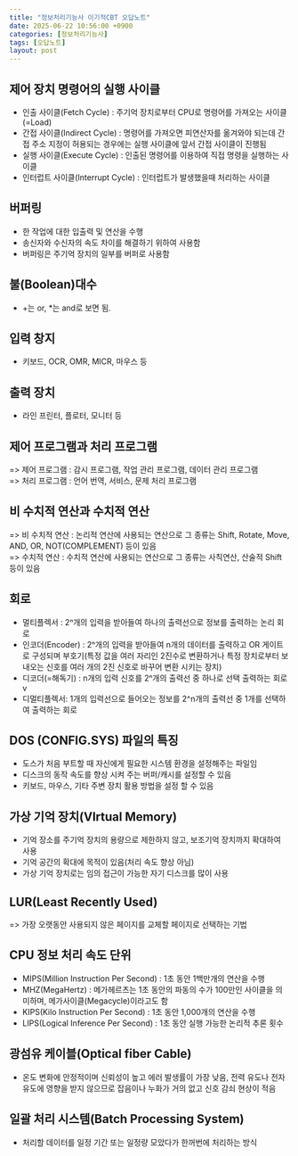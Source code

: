 ```yaml
---
title: "정보처리기능사 이기적CBT 오답노트"
date: 2025-06-22 10:56:00 +0900
categories: [정보처리기능사]
tags: [오답노트]
layout: post
---
```


## 제어 장치 명령어의 실행 사이클
- 인출 사이클(Fetch Cycle) : 주기억 장치로부터 CPU로 명령어를 가져오는 사이클(=Load)
- 간접 사이클(Indirect Cycle) : 명령어를 가져오면 피연산자를 옮겨와야 되는데 간접 주소 지정이 허용되는 경우에는 실행 사이클에 앞서 간접 사이클이 진행됨
- 실행 사이클(Execute Cycle) : 인출된 명령어를 이용하여 직접 명령을 실행하는 사이클
- 인터럽트 사이클(Interrupt Cycle) : 인터럽트가 발생했을때 처리하는 사이클

## 버퍼링
- 한 작업에 대한 입출력 및 연산을 수행
- 송신자와 수신자의 속도 차이를 해결하기 위하여 사용함
- 버퍼링은 주기억 장치의 일부를 버퍼로 사용함

## 불(Boolean)대수
- +는 or, *는 and로 보면 됨.

## 입력 창지
- 키보드, OCR, OMR, MICR, 마우스 등

## 출력 장치
- 라인 프린터, 플로터, 모니터 등

## 제어 프로그램과 처리 프로그램
=> 제어 프로그램 : 감시 프로그램, 작업 관리 프로그램, 데이터 관리 프로그램  
=> 처리 프로그램 : 언어 번역, 서비스, 문제 처리 프로그램

## 비 수치적 연산과 수치적 연산
=> 비 수치적 연산 : 논리적 연산에 사용되는 연산으로 그 종류는 Shift, Rotate, Move, AND, OR, NOT(COMPLEMENT) 등이 있음  
=> 수치적 연산 : 수치적 연산에 사용되는 연산으로 그 종류는 사칙연산, 산술적 Shift 등이 있음

## 회로
- 멀티플렉서 : 2ⁿ개의 입력을 받아들여 하나의 출력선으로 정보를 출력하는 논리 회로
- 인코더(Encoder) : 2ⁿ개의 입력을 받아들여 n개의 데이터를 출력하고 OR 게이트로 구성되며 부호기(특정 값을 여러 자리인 2진수로 변환하거나 특정 장치로부터 보내오는 신호를 여러 개의 2진 신호로 바꾸어 변환 시키는 장치)
- 디코더(=해독기) : n개의 입력 신호를 2ⁿ개의 출력선 중 하나로 선택 출력하는 회로v
- 디멀티플렉서: 1개의 입력선으로 들어오는 정보를 2^n개의 출력선 중 1개를 선택하여 출력하는 회로

## DOS (CONFIG.SYS) 파일의 특징
- 도스가 처음 부트할 때 자신에게 필요한 시스템 환경을 설정해주는 파일임
- 디스크의 동작 속도를 향상 시켜 주는 버퍼/캐시를 설정할 수 있음
- 키보드, 마우스, 기타 주변 장치 활용 방법을 설정 할 수 있음

## 가상 기억 장치(VIrtual Memory)
- 기억 장소를 주기억 장치의 용량으로 제한하지 않고, 보조기억 장치까지 확대하여 사용
- 기억 공간의 확대에 목적이 있음(처리 속도 향상 아님)
- 가상 기억 장치로는 임의 접근이 가능한 자기 디스크를 많이 사용

## LUR(Least Recently Used)
=> 가장 오랫동안 사용되지 않은 페이지를 교체할 페이지로 선택하는 기법

## CPU 정보 처리 속도 단위
- MIPS(Million Instruction Per Second) : 1초 동안 1백만개의 연산을 수행
- MHZ(MegaHertz) : 메가헤르츠는 1초 동안의 파동의 수가 100만인 사이클을 의미하며, 메가사이클(Megacycle)이라고도 함
- KIPS(Kilo Instruction Per Second) : 1초 동안 1,000개의 연산을 수행
- LIPS(Logical Inference Per Second) : 1초 동안 실행 가능한 논리적 추론 횟수

## 광섬유 케이블(Optical fiber Cable)
- 온도 변화에 안정적이며 신뢰성이 높고 에러 발생률이 가장 낮음, 전력 유도나 전자 유도에 영향을 받지 않으므로 잡음이나 누화가 거의 없고 신호 감쇠 현상이 적음

## 일괄 처리 시스템(Batch Processing System)
- 처리할 데이터를 일정 기간 또는 일정량 모았다가 한꺼번에 처리하는 방식